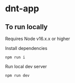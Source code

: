 # dnt-app

## To run locally

Requires Node v16.x.x or higher

Install dependencies
```
npm run i
```

Run local dev server
```
npm run dev
```